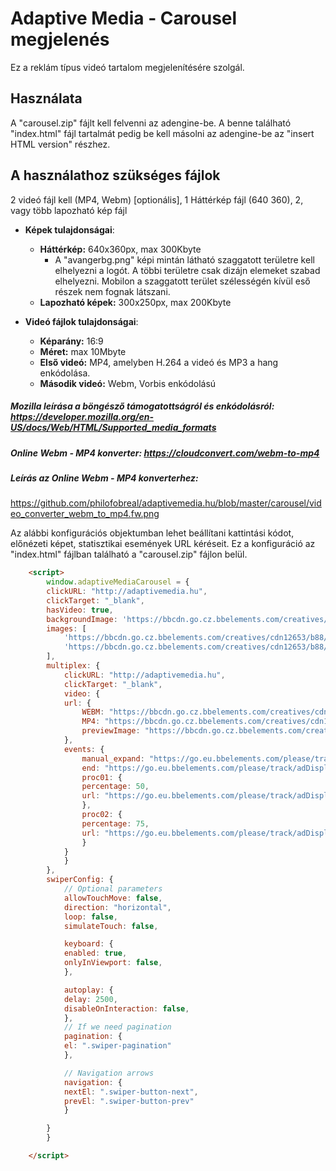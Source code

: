 # Adaptive Media - Carousel megjelenés

Ez a reklám típus videó tartalom megjelenítésére szolgál.

## Használata

A "carousel.zip" fájlt kell felvenni az adengine-be. A benne található "index.html" 
fájl tartalmát pedig be kell másolni az adengine-be az "insert HTML version" részhez.

## A használathoz szükséges fájlok

2 videó fájl kell (MP4, Webm) [optionális], 
1 Háttérkép fájl (640 360),
2, vagy több lapozható kép fájl

* **Képek tulajdonságai**:
    * **Háttérkép:** 640x360px, max 300Kbyte
        * A "avangerbg.png" képi mintán látható szaggatott területre kell elhelyezni a logót. A többi területre csak dizájn elemeket szabad elhelyezni. Mobilon a szaggatott terület szélességén kívül eső részek nem fognak látszani.
    * **Lapozható képek:** 300x250px, max 200Kbyte

* **Videó fájlok tulajdonságai**:
    * **Képarány:** 16:9
    * **Méret:** max 10Mbyte
    * **Első videó:** MP4, amelyben H.264 a videó és MP3 a hang enkódolása. 
    * **Második videó:** Webm, Vorbis enkódolású

##### Mozilla leírása a böngésző támogatottságról és enkódolásról: https://developer.mozilla.org/en-US/docs/Web/HTML/Supported_media_formats
##### Online Webm - MP4 konverter: https://cloudconvert.com/webm-to-mp4
##### Leírás az Online Webm - MP4 konverterhez:
https://github.com/philofobreal/adaptivemedia.hu/blob/master/carousel/video_converter_webm_to_mp4.fw.png

Az alábbi konfigurációs objektumban lehet beállítani kattintási kódot, előnézeti képet, statisztikai események URL kéréseit. Ez a konfiguráció az "index.html" fájlban található a "carousel.zip" fájlon belül. 

```html
    <script>
        window.adaptiveMediaCarousel = {
        clickURL: "http://adaptivemedia.hu",
        clickTarget: "_blank",
        hasVideo: true,
        backgroundImage: 'https://bbcdn.go.cz.bbelements.com/creatives/cdn12653/b88/359/5/b883595/extra/avangerbg_minta_03.fw.png',
        images: [
            'https://bbcdn.go.cz.bbelements.com/creatives/cdn12653/b88/359/5/b883595/extra/avangers2_05.fw.png',
            'https://bbcdn.go.cz.bbelements.com/creatives/cdn12653/b88/359/5/b883595/extra/avangers_tanos_06.fw.png'
        ],
        multiplex: {
            clickURL: "http://adaptivemedia.hu",
            clickTarget: "_blank",
            video: {
            url: {
                WEBM: "https://bbcdn.go.cz.bbelements.com/creatives/cdn12653/b88/359/5/b883595/extra/infinitywar.webm",
                MP4: "https://bbcdn.go.cz.bbelements.com/creatives/cdn12653/b88/359/5/b883595/extra/infinitywar.mp4",
                previewImage: "https://bbcdn.go.cz.bbelements.com/creatives/cdn12653/b88/359/5/b883595/extra/maxresdefault1.jpg"
            },
            events: {
                manual_expand: "https://go.eu.bbelements.com/please/track/adDisplay/campaign/196751/plan/769887/banner/824621/bannerType/9/?",
                end: "https://go.eu.bbelements.com/please/track/adDisplay/campaign/196751/plan/769890/banner/824621/bannerType/9/?",
                proc01: {
                percentage: 50,
                url: "https://go.eu.bbelements.com/please/track/adDisplay/campaign/196751/plan/769882/banner/824621/bannerType/9/?"
                },
                proc02: {
                percentage: 75,
                url: "https://go.eu.bbelements.com/please/track/adDisplay/campaign/196751/plan/769884/banner/824621/bannerType/9/?"
                }
            }
            }
        },
        swiperConfig: {
            // Optional parameters
            allowTouchMove: false,        
            direction: "horizontal",
            loop: false,
            simulateTouch: false,

            keyboard: {
            enabled: true,
            onlyInViewport: false,
            },

            autoplay: {
            delay: 2500,
            disableOnInteraction: false,
            },
            // If we need pagination
            pagination: {
            el: ".swiper-pagination"
            },

            // Navigation arrows
            navigation: {
            nextEl: ".swiper-button-next",
            prevEl: ".swiper-button-prev"
            }

        }
        }

    </script>
```


